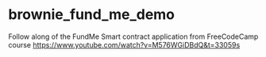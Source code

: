 # brownie_fund_me_demo
Follow along of the FundMe Smart contract application from FreeCodeCamp course https://www.youtube.com/watch?v=M576WGiDBdQ&t=33059s
